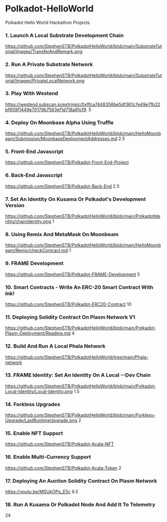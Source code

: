# Polkadot-HelloWorld

Polkadot Hello World Hackathon Projects

### 1. Launch A Local Substrate Development Chain
https://github.com/StephenSTB/PolkadotHelloWorld/blob/main/SubstrateTutorial/Images/TransferAndRemark.png

### 2. Run A Private Substrate Network
https://github.com/StephenSTB/PolkadotHelloWorld/blob/main/SubstrateTutorial/Images/PrivateLocalNetwork.png

### 3.  Play With Westend
https://westend.subscan.io/extrinsic/0xffca7448356be5df361c7e49e7fb22bf659f1449e70179b7563ef1d718a91cf9
.5

### 4. Deploy On Moonbase Alpha Using Truffle
https://github.com/StephenSTB/PolkadotHelloWorld/blob/main/HelloMoonbeam/Submission/MoonbaseDeploymentAddresses.md
2.5

### 5. Front-End Javascript
https://github.com/StephenSTB/Polkadot-Front-End-Project

### 6. Back-End Javascript
https://github.com/StephenSTB/Polkadot-Back-End
2.5

### 7. Set An Identity On Kusama Or Polkadot's Development Version
https://github.com/StephenSTB/PolkadotHelloWorld/blob/main/PolkadotIdentity/chainIdentity.png
1

### 8. Using Remix And MetaMask On Moonbeam
https://github.com/StephenSTB/PolkadotHelloWorld/blob/main/HelloMoonbeam/Remix/checkContract.md
1

### 9. FRAME Development 
https://github.com/StephenSTB/Polkadot-FRAME-Development
5

### 10. Smart Contracts - Write An ERC-20 Smart Contract With Ink!
https://github.com/StephenSTB/Polkadot-ERC20-Contract
10

### 11. Deploying Solidity Contract On Plasm Network V1
https://github.com/StephenSTB/PolkadotHelloWorld/blob/main/Polkadot-Plasm-Deployment/Readme.md
4

### 12. Build And Run A Local Phala Network
https://github.com/StephenSTB/PolkadotHelloWorld/tree/main/Phala-network

### 13. FRAME Identity: Set An Identity On A Local --Dev Chain
https://github.com/StephenSTB/PolkadotHelloWorld/blob/main/Polkadot-Local-Identity/Local-Identity.png
1.5

### 14. Forkless Upgrades
https://github.com/StephenSTB/PolkadotHelloWorld/blob/main/Forkless-Upgrade/LastRuntimeUpgrade.png
2

### 15. Enable NFT Support
https://github.com/StephenSTB/Polkadot-Acala-NFT

### 16. Enable Multi-Currency Support
https://github.com/StephenSTB/Polkadot-Acala-Token
2

### 17. Deploying An Auction Solidity Contract On Plasm Network
https://youtu.be/MSUkOPo_E5c
6.5

### 18. Run A Kusama Or Polkadot Node And Add It To Telemetry

24


